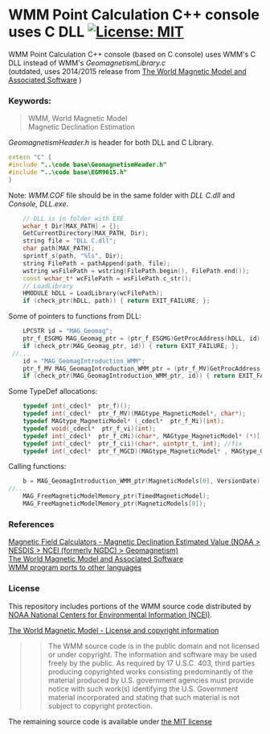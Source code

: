 # WMM Point Calculation C++ console uses C DLL  [![License: MIT](https://img.shields.io/badge/License-MIT-blue.svg)](https://github.com/etfovac/wmm-c/blob/master/LICENSE)
 WMM Point Calculation C++ console (based on C console) uses WMM's C DLL instead of WMM's <em>GeomagnetismLibrary.c</em>   
 (outdated, uses 2014/2015 release from <a href="https://ngdc.noaa.gov/geomag/WMM/soft.shtml">The World Magnetic Model and Associated Software</a>  )

### Keywords:

> WMM,	World Magnetic Model  
> Magnetic Declination Estimation  

<em>GeomagnetismHeader.h</em> is header for both DLL and C Library.  
```c++
extern "C" {
#include "..\code base\GeomagnetismHeader.h"
#include "..\code base\EGM9615.h"
}
``` 
Note: <em>WMM.COF</em> file should be in the same folder with <em>DLL C.dll</em> and <em>Console, DLL.exe</em>.  

```c++
    // DLL is in folder with EXE
    wchar_t Dir[MAX_PATH] = {};
    GetCurrentDirectory(MAX_PATH, Dir);
    string file = "DLL C.dll";
    char path[MAX_PATH];
    sprintf_s(path, "%ls", Dir);
    string FilePath = pathAppend(path, file);
    wstring wsFilePath = wstring(FilePath.begin(), FilePath.end());
    const wchar_t* wcFilePath = wsFilePath.c_str();
    // LoadLibrary
    HMODULE hDLL = LoadLibrary(wcFilePath);
    if (check_ptr(hDLL, path)) { return EXIT_FAILURE; };  
```  
Some of pointers to functions from DLL:
```c++
    LPCSTR id = "MAG_Geomag";
    ptr_f_ESGMG MAG_Geomag_ptr = (ptr_f_ESGMG)GetProcAddress(hDLL, id);
    if (check_ptr(MAG_Geomag_ptr, id)) { return EXIT_FAILURE; };
 //...
    id = "MAG_GeomagIntroduction_WMM";
    ptr_f_MV MAG_GeomagIntroduction_WMM_ptr = (ptr_f_MV)GetProcAddress(hDLL, id);
    if (check_ptr(MAG_GeomagIntroduction_WMM_ptr, id)) { return EXIT_FAILURE; };
```  
Some TypeDef allocations:
```c++
    typedef int(_cdecl*  ptr_f)();
    typedef int(_cdecl*  ptr_f_MV)(MAGtype_MagneticModel*, char*);
    typedef MAGtype_MagneticModel* (_cdecl*  ptr_f_Mi)(int);
    typedef void(_cdecl*  ptr_f_vi)(int);
    typedef int(_cdecl*  ptr_f_cMi)(char*, MAGtype_MagneticModel* (*)[], int); // problem, use cast
    typedef int(_cdecl*  ptr_f_cii)(char*, uintptr_t, int); //fix
    typedef int(_cdecl*  ptr_f_MGCD)(MAGtype_MagneticModel* , MAGtype_Geoid* , MAGtype_CoordGeodetic* , MAGtype_Date* );
```  
Calling functions:
```c++
    b = MAG_GeomagIntroduction_WMM_ptr(MagneticModels[0], VersionDate);
//...
    MAG_FreeMagneticModelMemory_ptr(TimedMagneticModel);
    MAG_FreeMagneticModelMemory_ptr(MagneticModels[0]);
```  
### References
<a href="https://www.ngdc.noaa.gov/geomag/calculators/magcalc.shtml#declination">Magnetic Field Calculators - Magnetic Declination Estimated Value (NOAA > NESDIS > NCEI (formerly NGDC) > Geomagnetism)</a>  
<a href="https://ngdc.noaa.gov/geomag/WMM/soft.shtml">The World Magnetic Model and Associated Software</a>  
<a href="https://ngdc.noaa.gov/geomag/WMM/thirdpartycontributions.shtml">WMM program ports to other languages</a>

### License
This repository includes portions of the WMM source code distributed by <a href="https://www.ngdc.noaa.gov/ngdc.html">NOAA National Centers for Environmental Information (NCEI)</a>.

<a href="https://ngdc.noaa.gov/geomag/WMM/license.shtml">The World Magnetic Model - License and copyright information</a>  
>>The WMM source code is in the public domain and not licensed or under copyright. The information and software may be used freely by the public. As required by 17 U.S.C. 403, third parties producing copyrighted works consisting predominantly of the material produced by U.S. government agencies must provide notice with such work(s) identifying the U.S. Government material incorporated and stating that such material is not subject to copyright protection.

The remaining source code is available under <a href="https://github.com/etfovac/wmm-c/blob/master/LICENSE">the MIT license</a>

